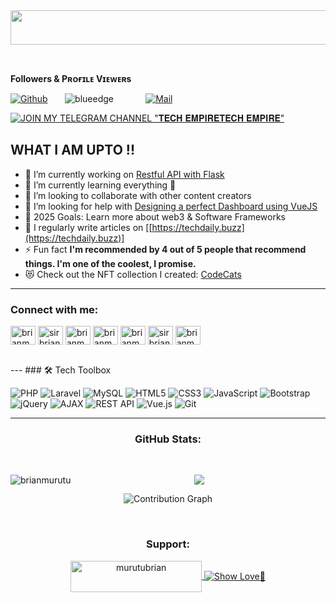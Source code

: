 <img src="https://readme-typing-svg.herokuapp.com?font=Kaushan+Script&size=40&duration=3500&color=447FF7&background=FFFFFF00&center=true&vCenter=true&width=650&height=55&lines=Hey!+It's+Sir+Brian+%F0%9F%91%8B%F0%9F%8F%BB;I+am+a+Fullstack+Developer%F0%9F%A7%91%F0%9F%8F%BB%E2%80%8D%F0%9F%92%BB;I+am+from+Kenya+%F0%9F%87%B0%F0%9F%87%AA;Tech+Enthusiast+%F0%9F%9A%80;IT+Solutions+Architect+%F0%9F%92%BB;System+Engineer+%E2%9A%99%EF%B8%8F;DevOps+Enthusiast+%F0%9F%AA%96;Cloud+%26+Infrastructure+Specialist+%F0%9F%93%88;Please+Support+Subscribe+and+Follow+%F0%9F%91%8D" alt="" width="650" height="55">



<br><p align="left"><b>Followers & Pʀᴏғɪʟᴇ Vɪᴇᴡᴇʀs</b></p>   

[![Github](https://img.shields.io/github/followers/brianmurutu?label=Follow&style=social)](https://github.com/brianmurutu)
&nbsp;&nbsp;&nbsp;&nbsp;&nbsp;
 <img src="https://komarev.com/ghpvc/?username=brianmurutu" alt="blueedge"/>
 &nbsp;&nbsp;&nbsp;&nbsp;&nbsp;
&nbsp;&nbsp;&nbsp;&nbsp;&nbsp;
[![Mail](https://img.shields.io/badge/-EMAIL_ME-gray?style=flat-square&logo=gmail&logoColor=red&link=)](mailto:hello@sir-brian.top)





[![JOIN MY TELEGRAM CHANNEL "𝐓𝐄𝐂𝐇 𝐄𝐌𝐏𝐈𝐑𝐄𝐓𝐄𝐂𝐇 𝐄𝐌𝐏𝐈𝐑𝐄"](https://img.shields.io/badge/JOIN%20MY%20TELEGRAM%20CHANNEL-0088cc?style=for-the-badge&logo=telegram&logoColor=white)](https://t.me/tech_empire)

 



## WHAT I AM UPTO !!

- 🔭 I’m currently working on [Restful API with Flask](https://vuejsexamples.com/task-list-with-vue-js/)
- 🌱 I’m currently learning everything 🤣
- 👯 I’m looking to collaborate with other content creators
- 🤝 I’m looking for help with [Designing a perfect Dashboard using VueJS](https://www.creative-tim.com/product/vue-material-dashboard)
- 🥅 2025 Goals: Learn more about web3 & Software Frameworks
- 📝 I regularly write articles on [[https://techdaily.buzz](https://techdaily.buzz)]
- ⚡ Fun fact **I'm recommended by 4 out of 5 people that recommend things. I'm one of the coolest, I promise.**
- 😻 Check out the NFT collection I created: [CodeCats](https://opensea.io/collection/codecats?search[sortAscending]=true&search[sortBy]=PRICE&search[toggles][0]=BUY_NOW)
---

<h3 align="left">Connect with me:</h3>
<p align="left">
<a href="https://wa.me/+254792710951"  target="blank"><img align="center" src="https://raw.githubusercontent.com/rahuldkjain/github-profile-readme-generator/master/src/images/icons/Social/whatsapp.svg" alt="brianmurutu" height="30" width="40" /></a>
<a href="https://twitter.com/sirbrianmurutu" target="blank"><img align="center" src="https://raw.githubusercontent.com/rahuldkjain/github-profile-readme-generator/master/src/images/icons/Social/twitter.svg" alt="sirbrianmurutu" height="30" width="40" /></a>
<a href="https://linkedin.com/in/sir-brian" target="blank"><img align="center" src="https://raw.githubusercontent.com/rahuldkjain/github-profile-readme-generator/master/src/images/icons/Social/linked-in-alt.svg" alt="brianmurutu" height="30" width="40" /></a>
<a href="https://stackoverflow.com/users/brianmurutu" target="blank"><img align="center" src="https://raw.githubusercontent.com/rahuldkjain/github-profile-readme-generator/master/src/images/icons/Social/stack-overflow.svg" alt="brianmurutu" height="30" width="40" /></a>
<a href="https://codesandbox.com/brianmurutu" target="blank"><img align="center" src="https://raw.githubusercontent.com/rahuldkjain/github-profile-readme-generator/master/src/images/icons/Social/codesandbox.svg" alt="brianmurutu" height="30" width="40" /></a>
<a href="https://www.facebook.com/sirbriandev" target="blank"><img align="center" src="https://raw.githubusercontent.com/rahuldkjain/github-profile-readme-generator/master/src/images/icons/Social/facebook.svg" alt="sirbriandev" height="30" width="40" /></a>
<a href="https://www.hackerearth.com/brianmurutu" target="blank"><img align="center" src="https://raw.githubusercontent.com/rahuldkjain/github-profile-readme-generator/master/src/images/icons/Social/hackerearth.svg" alt="brianmurutu" height="30" width="40" /></a>
</p>
<br/>
---
### 🛠️ Tech Toolbox

![PHP](https://img.shields.io/badge/PHP-777BB4?style=for-the-badge&logo=php&logoColor=white)
![Laravel](https://img.shields.io/badge/Laravel-FB503B?style=for-the-badge&logo=laravel&logoColor=white)
![MySQL](https://img.shields.io/badge/MySQL-00758F?style=for-the-badge&logo=mysql&logoColor=white)
![HTML5](https://img.shields.io/badge/HTML5-E34F26?style=for-the-badge&logo=html5&logoColor=white)
![CSS3](https://img.shields.io/badge/CSS3-1572B6?style=for-the-badge&logo=css3&logoColor=white)
![JavaScript](https://img.shields.io/badge/JavaScript-F7DF1E?style=for-the-badge&logo=javascript&logoColor=black)
![Bootstrap](https://img.shields.io/badge/Bootstrap-563D7C?style=for-the-badge&logo=bootstrap&logoColor=white)
![jQuery](https://img.shields.io/badge/jQuery-0769AD?style=for-the-badge&logo=jquery&logoColor=white)
![AJAX](https://img.shields.io/badge/AJAX-007FFF?style=for-the-badge)
![REST API](https://img.shields.io/badge/REST%20API-005571?style=for-the-badge)
![Vue.js](https://img.shields.io/badge/Vue.js-4FC08D?style=for-the-badge&logo=vue.js&logoColor=white)
![Git](https://img.shields.io/badge/Git-F05032?style=for-the-badge&logo=git&logoColor=white)

---

<h3 align="center">GitHub Stats:</h3>
<div align='center'>

 <br>
  <p><img align="left" src="https://github-readme-stats.vercel.app/api/top-langs?username=brianmurutu&show_icons=true&locale=en&layout=compact" alt="brianmurutu" /></p>
  <img src='https://github-readme-stats.vercel.app/api?username=brianmurutu&theme=radical&show_icons=true&count_private=true&hide=contribs'></img>

![Contribution Graph](https://github-readme-activity-graph.vercel.app/graph?username=brianmurutu&theme=tokyo-night&hide_border=true)

<br/>

<h3 align="center">Support:</h3>

<p>
  <a href="https://www.buymeacoffee.com/murutubrian">
    <img align="center" src="https://cdn.buymeacoffee.com/buttons/v2/default-yellow.png" height="50" width="210" alt="murutubrian" />
  </a>
  <a href="https://selar.com/showlove/sir-brian">
    <img align="center" src="https://img.shields.io/badge/Support%20Me%20💖-Selar-blueviolet?style=for-the-badge" alt="Show Love💖" />
  </a>
</p>


</div>









